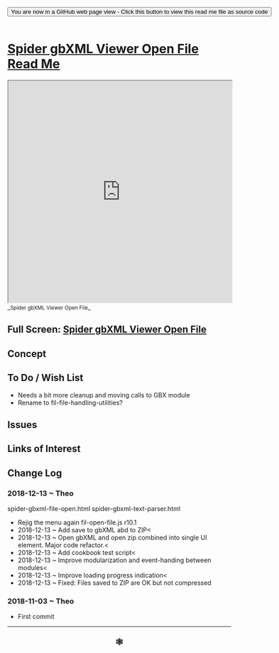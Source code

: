 
<span style=display:none; >[You are now in a GitHub source code view - click this link to view Read Me file as a web page]( https://www.ladybug.tools/spider-gbxml-tools/#cookbook/spider-viewer-open-file/README.md "View file as a web page." ) </span>

<div><input type=button class = "btn btn-secondary btn-sm" onclick="window.location.href='https://github.com/ladybug-tools/spider-gbxml-tools/blob/master/cookbook/spider-viewer-open-file/README.md'";
value='You are now in a GitHub web page view - Click this button to view this read me file as source code' ></div>

<br>

# [Spider gbXML Viewer Open File Read Me]( #cookbook/spider-viewer-open-file/README.md )


<iframe src=https://www.ladybug.tools/spider-gbxml-tools/cookbook/spider-viewer-open-file/index.html width=100% height=500px >Iframes are not viewable in GitHub source code views</iframe>
_<small>Spider gbXML Viewer Open File</small>_

## Full Screen: [Spider gbXML Viewer Open File]( https://www.ladybug.tools/spider-gbxml-tools/cookbook/spider-viewer-open-file/r7/spider-viewer-open-file.html )



## Concept


## To Do / Wish List

* Needs a bit more cleanup and moving calls to GBX module
* Rename to fil-file-handling-utilities?

## Issues



## Links of Interest



## Change Log

### 2018-12-13 ~ Theo

spider-gbxml-file-open.html
spider-gbxml-text-parser.html
* Rejig the menu again
fil-open-file.js r10.1
* 2018-12-13 ~ Add save to gbXML abd to ZIP<
* 2018-12-13 ~ Open gbXML and open zip combined into single UI element. Major code refactor.<
* 2018-12-13 ~ Add cookbook test script<
* 2018-12-13 ~ Improve modularization and event-handing between modules<
* 2018-12-13 ~ Improve loading progress indication<
* 2018-12-13 ~ Fixed: Files saved to ZIP are OK but not compressed

### 2018-11-03 ~ Theo

* First commit


***

### <center title="Howdy! My web is better than yours. ;-)" ><a href=javascript:window.scrollTo(0,0); style="text-decoration:none !important;" > &#x1f578; </a></center>

